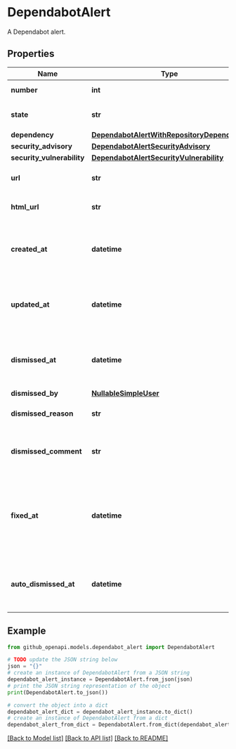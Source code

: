# DependabotAlert

A Dependabot alert.

## Properties

Name | Type | Description | Notes
------------ | ------------- | ------------- | -------------
**number** | **int** | The security alert number. | [readonly] 
**state** | **str** | The state of the Dependabot alert. | [readonly] 
**dependency** | [**DependabotAlertWithRepositoryDependency**](DependabotAlertWithRepositoryDependency.md) |  | 
**security_advisory** | [**DependabotAlertSecurityAdvisory**](DependabotAlertSecurityAdvisory.md) |  | 
**security_vulnerability** | [**DependabotAlertSecurityVulnerability**](DependabotAlertSecurityVulnerability.md) |  | 
**url** | **str** | The REST API URL of the alert resource. | [readonly] 
**html_url** | **str** | The GitHub URL of the alert resource. | [readonly] 
**created_at** | **datetime** | The time that the alert was created in ISO 8601 format: &#x60;YYYY-MM-DDTHH:MM:SSZ&#x60;. | [readonly] 
**updated_at** | **datetime** | The time that the alert was last updated in ISO 8601 format: &#x60;YYYY-MM-DDTHH:MM:SSZ&#x60;. | [readonly] 
**dismissed_at** | **datetime** | The time that the alert was dismissed in ISO 8601 format: &#x60;YYYY-MM-DDTHH:MM:SSZ&#x60;. | [readonly] 
**dismissed_by** | [**NullableSimpleUser**](NullableSimpleUser.md) |  | 
**dismissed_reason** | **str** | The reason that the alert was dismissed. | 
**dismissed_comment** | **str** | An optional comment associated with the alert&#39;s dismissal. | 
**fixed_at** | **datetime** | The time that the alert was no longer detected and was considered fixed in ISO 8601 format: &#x60;YYYY-MM-DDTHH:MM:SSZ&#x60;. | [readonly] 
**auto_dismissed_at** | **datetime** | The time that the alert was auto-dismissed in ISO 8601 format: &#x60;YYYY-MM-DDTHH:MM:SSZ&#x60;. | [optional] [readonly] 

## Example

```python
from github_openapi.models.dependabot_alert import DependabotAlert

# TODO update the JSON string below
json = "{}"
# create an instance of DependabotAlert from a JSON string
dependabot_alert_instance = DependabotAlert.from_json(json)
# print the JSON string representation of the object
print(DependabotAlert.to_json())

# convert the object into a dict
dependabot_alert_dict = dependabot_alert_instance.to_dict()
# create an instance of DependabotAlert from a dict
dependabot_alert_from_dict = DependabotAlert.from_dict(dependabot_alert_dict)
```
[[Back to Model list]](../README.md#documentation-for-models) [[Back to API list]](../README.md#documentation-for-api-endpoints) [[Back to README]](../README.md)


